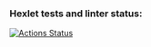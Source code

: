 ### Hexlet tests and linter status:
[![Actions Status](https://github.com/ean3ena/java-project-78/actions/workflows/hexlet-check.yml/badge.svg)](https://github.com/ean3ena/java-project-78/actions)
